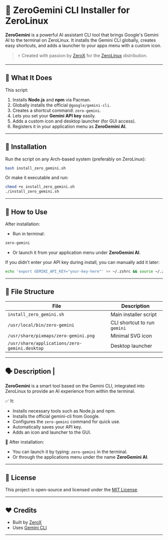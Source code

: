 # 🤖 ZeroGemini CLI Installer for ZeroLinux

**ZeroGemini** is a powerful AI assistant CLI tool that brings Google's Gemini AI to the terminal on ZeroLinux. It installs the Gemini CLI globally, creates easy shortcuts, and adds a launcher to your apps menu with a custom icon.

> ⚡ Created with passion by [ZeroX](https://github.com/ZeroLinux-7x) for the [ZeroLinux](https://github.com/ZeroLinux-7x) distribution.

---

## 🔧 What It Does

This script:

1. Installs **Node.js** and **npm** via Pacman.
2. Globally installs the official `@google/gemini-cli`.
3. Creates a shortcut command: `zero-gemini`.
4. Lets you set your **Gemini API key** easily.
5. Adds a custom icon and desktop launcher (for GUI access).
6. Registers it in your application menu as **ZeroGemini AI**.

---

## 🚀 Installation

Run the script on any Arch-based system (preferably on ZeroLinux):

```bash
bash install_zero_gemini.sh
```

Or make it executable and run:

```bash
chmod +x install_zero_gemini.sh
./install_zero_gemini.sh
```

---

## 🧠 How to Use

After installation:

- Run in terminal:

```bash
zero-gemini
```

- Or launch it from your application menu under **ZeroGemini AI**.

If you didn’t enter your API key during install, you can manually add it later:

```bash
echo 'export GEMINI_API_KEY="your-key-here"' >> ~/.zshrc && source ~/.zshrc
```

---

## 📁 File Structure

| File                         | Description                                      |
|-----------------------------|--------------------------------------------------|
| `install_zero_gemini.sh`    | Main installer script                            |
| `/usr/local/bin/zero-gemini`| CLI shortcut to run `gemini`                     |
| `/usr/share/pixmaps/zero-gemini.png` | Minimal SVG icon                     |
| `/usr/share/applications/zero-gemini.desktop` | Desktop launcher         |

---

## 🗣️  Description |

**ZeroGemini** is a smart tool based on the Gemini CLI, integrated into ZeroLinux to provide an AI experience from within the terminal.

✅ It:
- Installs necessary tools such as Node.js and npm.
- Installs the official gemini-cli from Google.
- Configures the `zero-gemini` command for quick use.
- Automatically saves your API key.
- Adds an icon and launcher to the GUI.

🧠 After installation:
- You can launch it by typing: `zero-gemini` in the terminal.
- Or through the applications menu under the name **ZeroGemini AI**.

---

## 📜 License

This project is open-source and licensed under the [MIT License](LICENSE).

---

## ❤️ Credits

- Built by [ZeroX](https://github.com/ZeroLinux-7x)
- Uses [Gemini CLI](https://www.npmjs.com/package/@google/gemini-cli)

---
